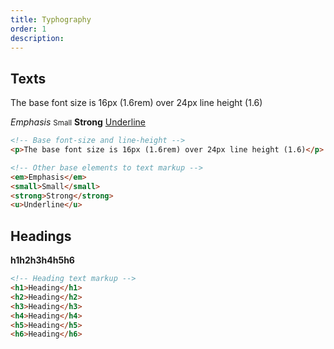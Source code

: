 ```yaml
---
title: Typhography
order: 1
description: 
---
```


## Texts

<p>The base font size is 16px (1.6rem) over 24px line height (1.6)</p>

<em>Emphasis</em>
<small>Small</small>
<strong>Strong</strong>
<u>Underline</u>

```html
<!-- Base font-size and line-height -->
<p>The base font size is 16px (1.6rem) over 24px line height (1.6)</p>

<!-- Other base elements to text markup -->
<em>Emphasis</em>
<small>Small</small>
<strong>Strong</strong>
<u>Underline</u>
```

## Headings

<div class="headings"><strong class="notstylish h1">h1</strong><strong class="notstylish h2">h2</strong><strong class="notstylish h3">h3</strong><strong class="notstylish h4">h4</strong><strong class="notstylish h5">h5</strong><strong class="notstylish h6">h6</strong></div>

```html
<!-- Heading text markup -->
<h1>Heading</h1>
<h2>Heading</h2>
<h3>Heading</h3>
<h4>Heading</h4>
<h5>Heading</h5>
<h6>Heading</h6>
```



